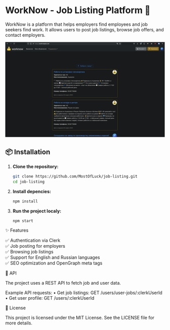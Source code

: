 # WorkNow - Job Listing Platform 🚀

WorkNow is a platform that helps employers find employees and job seekers find work. It allows users to post job listings, browse job offers, and contact employers.

![WorkNow](./screenshots/worknow-screenshot.png)

## 📦 Installation

1. **Clone the repository:**
   ```sh
   git clone https://github.com/MostOfLuck/job-listing.git
   cd job-listing


2. **Install depencies:**
   ```sh
   npm install

3. **Run the project localy:**
   ```sh
   npm start

✨ Features

✅ Authentication via Clerk  
✅ Job posting for employers  
✅ Browsing job listings  
✅ Support for English and Russian languages  
✅ SEO optimization and OpenGraph meta tags  


🔌 API

The project uses a REST API to fetch job and user data.

Example API requests:
	•	Get job listings: GET /users/user-jobs/:clerkUserId
	•	Get user profile: GET /users/:clerkUserId

📜 License

This project is licensed under the MIT License. See the LICENSE file for more details.
